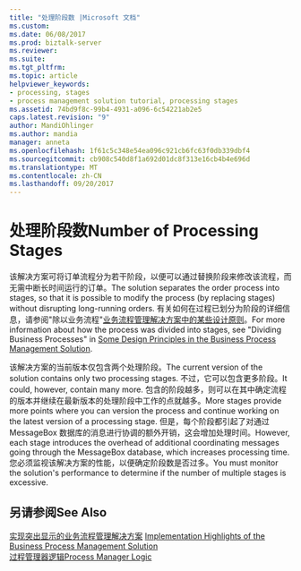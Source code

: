 ```yaml
---
title: "处理阶段数 |Microsoft 文档"
ms.custom: 
ms.date: 06/08/2017
ms.prod: biztalk-server
ms.reviewer: 
ms.suite: 
ms.tgt_pltfrm: 
ms.topic: article
helpviewer_keywords:
- processing, stages
- process management solution tutorial, processing stages
ms.assetid: 74bd9f8c-99b4-4931-a096-6c54221ab2e5
caps.latest.revision: "9"
author: MandiOhlinger
ms.author: mandia
manager: anneta
ms.openlocfilehash: 1f61c5c348e54ea096c921cb6fc63f0db339dbf4
ms.sourcegitcommit: cb908c540d8f1a692d01dc8f313e16cb4b4e696d
ms.translationtype: MT
ms.contentlocale: zh-CN
ms.lasthandoff: 09/20/2017
---
```

# <a name="number-of-processing-stages"></a><span data-ttu-id="ea46d-102">处理阶段数</span><span class="sxs-lookup"><span data-stu-id="ea46d-102">Number of Processing Stages</span></span>
<span data-ttu-id="ea46d-103">该解决方案可将订单流程分为若干阶段，以便可以通过替换阶段来修改该流程，而无需中断长时间运行的订单。</span><span class="sxs-lookup"><span data-stu-id="ea46d-103">The solution separates the order process into stages, so that it is possible to modify the process (by replacing stages) without disrupting long-running orders.</span></span> <span data-ttu-id="ea46d-104">有关如何在过程已划分为阶段的详细信息，请参阅"除以业务流程"[业务流程管理解决方案中的某些设计原则](../core/some-design-principles-in-the-business-process-management-solution.md)。</span><span class="sxs-lookup"><span data-stu-id="ea46d-104">For more information about how the process was divided into stages, see "Dividing Business Processes" in [Some Design Principles in the Business Process Management Solution](../core/some-design-principles-in-the-business-process-management-solution.md).</span></span>  
  
 <span data-ttu-id="ea46d-105">该解决方案的当前版本仅包含两个处理阶段。</span><span class="sxs-lookup"><span data-stu-id="ea46d-105">The current version of the solution contains only two processing stages.</span></span> <span data-ttu-id="ea46d-106">不过，它可以包含更多阶段。</span><span class="sxs-lookup"><span data-stu-id="ea46d-106">It could, however, contain many more.</span></span> <span data-ttu-id="ea46d-107">包含的阶段越多，则可以在其中确定流程的版本并继续在最新版本的处理阶段中工作的点就越多。</span><span class="sxs-lookup"><span data-stu-id="ea46d-107">More stages provide more points where you can version the process and continue working on the latest version of a processing stage.</span></span> <span data-ttu-id="ea46d-108">但是，每个阶段都引起了对通过 MessageBox 数据库的消息进行协调的额外开销，这会增加处理时间。</span><span class="sxs-lookup"><span data-stu-id="ea46d-108">However, each stage introduces the overhead of additional coordinating messages going through the MessageBox database, which increases processing time.</span></span> <span data-ttu-id="ea46d-109">您必须监视该解决方案的性能，以便确定阶段数是否过多。</span><span class="sxs-lookup"><span data-stu-id="ea46d-109">You must monitor the solution's performance to determine if the number of multiple stages is excessive.</span></span>  
  
## <a name="see-also"></a><span data-ttu-id="ea46d-110">另请参阅</span><span class="sxs-lookup"><span data-stu-id="ea46d-110">See Also</span></span>  
 <span data-ttu-id="ea46d-111">[实现突出显示的业务流程管理解决方案](../core/implementation-highlights-of-the-business-process-management-solution.md) </span><span class="sxs-lookup"><span data-stu-id="ea46d-111">[Implementation Highlights of the Business Process Management Solution](../core/implementation-highlights-of-the-business-process-management-solution.md) </span></span>  
 [<span data-ttu-id="ea46d-112">过程管理器逻辑</span><span class="sxs-lookup"><span data-stu-id="ea46d-112">Process Manager Logic</span></span>](../core/process-manager-logic.md)